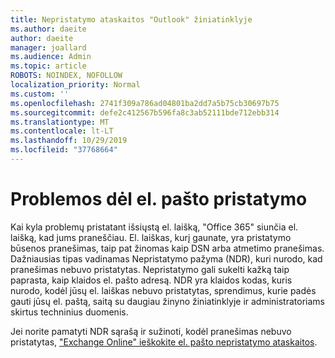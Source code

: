 ```yaml
---
title: Nepristatymo ataskaitos "Outlook" žiniatinklyje
ms.author: daeite
author: daeite
manager: joallard
ms.audience: Admin
ms.topic: article
ROBOTS: NOINDEX, NOFOLLOW
localization_priority: Normal
ms.custom: ''
ms.openlocfilehash: 2741f309a786ad04801ba2dd7a5b75cb30697b75
ms.sourcegitcommit: defe2c412567b596fa8c3ab52111bde712ebb314
ms.translationtype: MT
ms.contentlocale: lt-LT
ms.lasthandoff: 10/29/2019
ms.locfileid: "37768664"
---
```

# <a name="issues-with-email-delivery"></a>Problemos dėl el. pašto pristatymo

Kai kyla problemų pristatant išsiųstą el. laišką, "Office 365" siunčia el. laišką, kad jums praneščiau. El. laiškas, kurį gaunate, yra pristatymo būsenos pranešimas, taip pat žinomas kaip DSN arba atmetimo pranešimas. Dažniausias tipas vadinamas Nepristatymo pažyma (NDR), kuri nurodo, kad pranešimas nebuvo pristatytas. Nepristatymo gali sukelti kažką taip paprasta, kaip klaidos el. pašto adresą. NDR yra klaidos kodas, kuris nurodo, kodėl jūsų el. laiškas nebuvo pristatytas, sprendimus, kurie padės gauti jūsų el. paštą, saitą su daugiau žinyno žiniatinklyje ir administratoriams skirtus techninius duomenis.

Jei norite pamatyti NDR sąrašą ir sužinoti, kodėl pranešimas nebuvo pristatytas, ["Exchange Online" ieškokite el. pašto nepristatymo ataskaitos](https://docs.microsoft.com/exchange/mail-flow-best-practices/non-delivery-reports-in-exchange-online/non-delivery-reports-in-exchange-online).